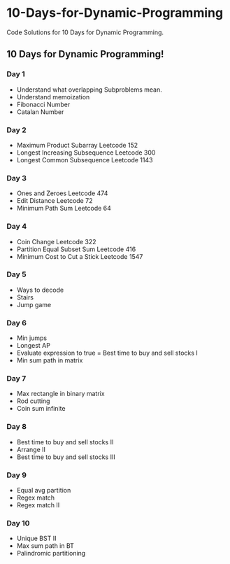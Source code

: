 # 10-Days-for-Dynamic-Programming
Code Solutions for 10 Days for Dynamic Programming.

## 10 Days for Dynamic Programming!

### Day 1
- Understand what overlapping Subproblems mean.
- Understand memoization
- Fibonacci Number
- Catalan Number

### Day 2
- Maximum Product Subarray Leetcode 152
- Longest Increasing Subsequence Leetcode 300
- Longest Common Subsequence Leetcode 1143

### Day 3
- Ones and Zeroes Leetcode 474
- Edit Distance Leetcode 72
- Minimum Path Sum Leetcode 64

### Day 4
- Coin Change Leetcode 322
- Partition Equal Subset Sum Leetcode 416
- Minimum Cost to Cut a Stick Leetcode 1547

### Day 5
- Ways to decode
- Stairs
- Jump game

### Day 6
- Min jumps
- Longest AP
- Evaluate expression to true
= Best time to buy and sell stocks I
- Min sum path in matrix

### Day 7
- Max rectangle in binary matrix
- Rod cutting
- Coin sum infinite

### Day 8
- Best time to buy and sell stocks II
- Arrange II
- Best time to buy and sell stocks III

### Day 9
- Equal avg partition
- Regex match
- Regex match II

### Day 10
- Unique BST II
- Max sum path in BT
- Palindromic partitioning
